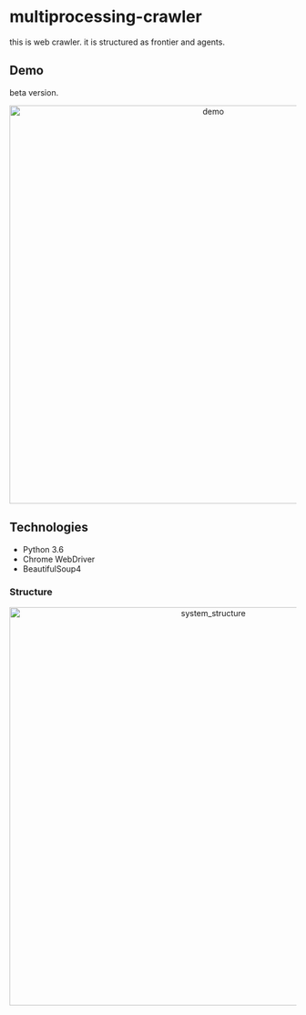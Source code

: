 # multiprocessing-crawler
this is web crawler. it is structured as frontier and agents.

## Demo
beta version.

<p align="center">
  <img src="https://drive.google.com/file/d/1by8nrP54mSBha885xgyUD036w-geJxFf/view?usp=sharing" width="700" title="demo">
</p>


## Technologies
* Python 3.6
* Chrome WebDriver
* BeautifulSoup4

### Structure

<p align="center">
  <img src="https://drive.google.com/uc?authuser=0&id=1hDi99FFqlhj4ja1clWtv2n5CafCAwKsW&export=download" width="700" title="system_structure">
</p>

